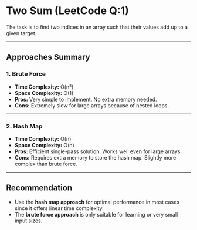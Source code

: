 # Two Sum (LeetCode Q:1)

The task is to find two indices in an array such that their values add up to a given target.

---

## Approaches Summary

### 1. Brute Force

- **Time Complexity:** O(n²)
- **Space Complexity:** O(1)
- **Pros:** Very simple to implement. No extra memory needed.
- **Cons:** Extremely slow for large arrays because of nested loops.

---

### 2. Hash Map

- **Time Complexity:** O(n)
- **Space Complexity:** O(n)
- **Pros:** Efficient single-pass solution. Works well even for large arrays.
- **Cons:** Requires extra memory to store the hash map. Slightly more complex than brute force.

---

## Recommendation

- Use the **hash map approach** for optimal performance in most cases since it offers linear time complexity.
- The **brute force approach** is only suitable for learning or very small input sizes.
